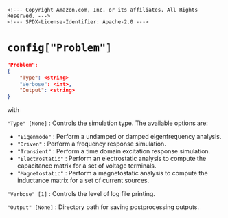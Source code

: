 ```@raw html
<!--- Copyright Amazon.com, Inc. or its affiliates. All Rights Reserved. --->
<!--- SPDX-License-Identifier: Apache-2.0 --->
```

# `config["Problem"]`

```json
"Problem":
{
    "Type": <string>
    "Verbose": <int>,
    "Output": <string>
}
```

with

`"Type" [None]` :  Controls the simulation type. The available options are:

  - `"Eigenmode"` :  Perform a undamped or damped eigenfrequency analysis.
  - `"Driven"` :  Perform a frequency response simulation.
  - `"Transient"` :  Perform a time domain excitation response simulation.
  - `"Electrostatic"` :  Perform an electrostatic analysis to compute the capacitance matrix
    for a set of voltage terminals.
  - `"Magnetostatic"` :  Perform a magnetostatic analysis to compute the inductance matrix
    for a set of current sources.

`"Verbose" [1]` :  Controls the level of log file printing.

`"Output" [None]` :  Directory path for saving postprocessing outputs.
